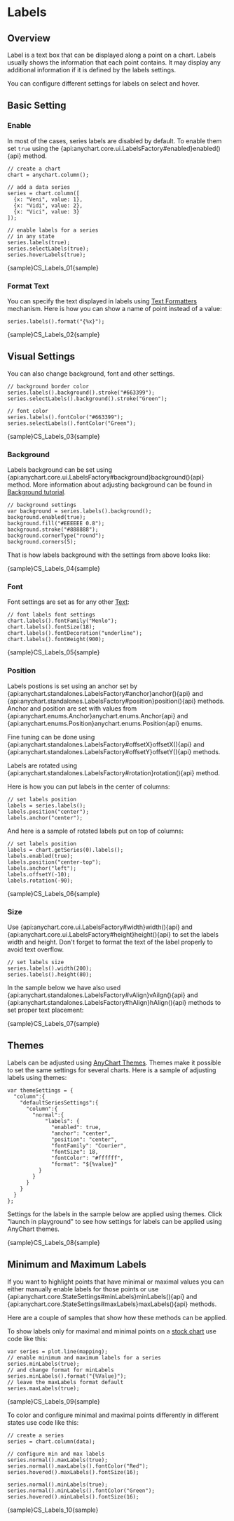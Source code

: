 # Labels

## Overview

Label is a text box that can be displayed along a point on a chart. Labels usually shows the information that each point contains. It may display any additional information if it is defined by the labels settings.

You can configure different settings for labels on select and hover.

## Basic Setting

### Enable

In most of the cases, series labels are disabled by default. To enable them set `true` using the {api:anychart.core.ui.LabelsFactory#enabled}enabled(){api} method.

```
// create a chart
chart = anychart.column();

// add a data series
series = chart.column([
  {x: "Veni", value: 1}, 
  {x: "Vidi", value: 2}, 
  {x: "Vici", value: 3}
]);

// enable labels for a series
// in any state
series.labels(true);
series.selectLabels(true);
series.hoverLabels(true);
```

{sample}CS\_Labels\_01{sample}

### Format Text 

You can specify the text displayed in labels using [Text Formatters](Text_Formatters) mechanism. Here is how you can show a name of point instead of a value:

```
series.labels().format("{%x}");
```

{sample}CS\_Labels\_02{sample}

## Visual Settings

You can also change background, font and other settings.

```
// background border color
series.labels().background().stroke("#663399");
series.selectLabels().background().stroke("Green");

// font color
series.labels().fontColor("#663399");
series.selectLabels().fontColor("Green");
```

{sample}CS\_Labels\_03{sample}

### Background

Labels background can be set using {api:anychart.core.ui.LabelsFactory#background}background(){api} method. More information about adjusting background can be found in [Background tutorial](../Appearance_Settings/Background).

```
// background settings
var background = series.labels().background();
background.enabled(true);
background.fill("#EEEEEE 0.8");
background.stroke("#888888");
background.cornerType("round");
background.corners(5);
```

That is how labels background with the settings from above looks like:

{sample}CS\_Labels\_04{sample}

### Font

Font settings are set as for any other [Text](../Appearance_Settings/Text_Settings):

```
// font labels font settings
chart.labels().fontFamily("Menlo");
chart.labels().fontSize(18);
chart.labels().fontDecoration("underline");
chart.labels().fontWeight(900);
```

{sample}CS\_Labels\_05{sample}

### Position

Labels postions is set using an anchor set by {api:anychart.standalones.LabelsFactory#anchor}anchor(){api} and {api:anychart.standalones.LabelsFactory#position}position(){api} methods. Anchor and position are set with values from {api:anychart.enums.Anchor}anychart.enums.Anchor{api} and {api:anychart.enums.Position}anychart.enums.Position{api} enums. 

Fine tuning can be done using {api:anychart.standalones.LabelsFactory#offsetX}offsetX(){api} and {api:anychart.standalones.LabelsFactory#offsetY}offsetY(){api} methods.

Labels are rotated using {api:anychart.standalones.LabelsFactory#rotation}rotation(){api} method.

Here is how you can put labels in the center of columns:

```
// set labels position
labels = series.labels();
labels.position("center");
labels.anchor("center");
```

And here is a sample of rotated labels put on top of columns:

```
// set labels position
labels = chart.getSeries(0).labels();
labels.enabled(true);
labels.position("center-top");
labels.anchor("left");
labels.offsetY(-10);
labels.rotation(-90);
```

{sample}CS\_Labels\_06{sample}

### Size

Use {api:anychart.core.ui.LabelsFactory#width}width(){api} and {api:anychart.core.ui.LabelsFactory#height}height(){api} to set the labels width and height. Don't forget to format the text of the label properly to avoid text overflow.

```
// set labels size
series.labels().width(200);
series.labels().height(80);
```

In the sample below we have also used {api:anychart.standalones.LabelsFactory#vAlign}vAilgn(){api} and {api:anychart.standalones.LabelsFactory#hAlign}hAlign(){api} methods to set proper text placement:

{sample}CS\_Labels\_07{sample}

## Themes

Labels can be adjusted using [AnyChart Themes](../Appearance_Settings/Themes). Themes make it possible to set the same settings for several charts. Here is a sample of adjusting labels using themes:

```
var themeSettings = {
  "column":{
    "defaultSeriesSettings":{
      "column":{
        "normal":{
            "labels": {
              "enabled": true,
              "anchor": "center",
              "position": "center",
              "fontFamily": "Courier",
              "fontSize": 18,
              "fontColor": "#ffffff",
              "format": "${%value}"
          }
        }
      }
    }
  }
};
```

Settings for the labels in the sample below are applied using themes. Click "launch in playground" to see how settings for labels can be applied using AnyChart themes.

{sample}CS\_Labels\_08{sample}

## Minimum and Maximum Labels

If you want to highlight points that have minimal or maximal values you can either manually enable labels for those points or use {api:anychart.core.StateSettings#minLabels}minLabels(){api} and {api:anychart.core.StateSettings#maxLabels}maxLabels(){api} methods.

Here are a couple of samples that show how these methods can be applied.

To show labels only for maximal and minimal points on a [stock chart](../Stock_Charts/Overview) use code like this:

```
var series = plot.line(mapping);
// enable minimum and maximum labels for a series
series.minLabels(true);
// and change format for minLabels
series.minLabels().format("{%Value}");
// leave the maxLabels format default
series.maxLabels(true);
```

{sample}CS\_Labels\_09{sample}

To color and configure minimal and maximal points differently in different states use code like this:

```
// create a series
series = chart.column(data);

// configure min and max labels
series.normal().maxLabels(true);
series.normal().maxLabels().fontColor("Red");
series.hovered().maxLabels().fontSize(16);

series.normal().minLabels(true);  
series.normal().minLabels().fontColor("Green");
series.hovered().minLabels().fontSize(16);
```

{sample}CS\_Labels\_10{sample}